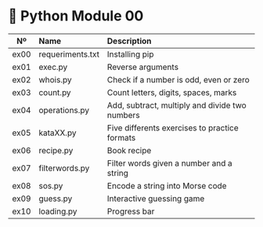 # 🐍 Python Module 00

| Nº | Name | Description |
|:---:|:---|:---------|
| ex00 | requeriments.txt | Installing pip |
| ex01 | exec.py | Reverse arguments |
| ex02 | whois.py | Check if a number is odd, even or zero |
| ex03 | count.py | Count letters, digits, spaces, marks |
| ex04 | operations.py | Add, subtract, multiply and divide two numbers  |
| ex05 | kataXX.py | Five differents exercises to practice formats |
| ex06 | recipe.py | Book recipe |
| ex07 | filterwords.py | Filter words given a number and a string |
| ex08 | sos.py | Encode a string into Morse code |
| ex09 | guess.py | Interactive guessing game |
| ex10 | loading.py | Progress bar|